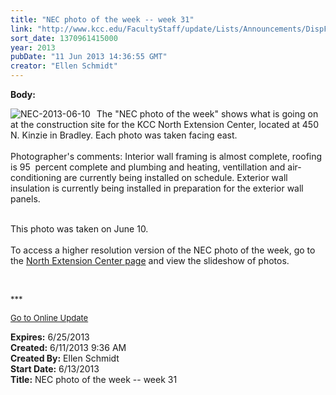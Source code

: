 ```yaml
---
title: "NEC photo of the week -- week 31"
link: "http://www.kcc.edu/FacultyStaff/update/Lists/Announcements/DispForm.aspx?ID=1140"
sort_date: 1370961415000
year: 2013
pubDate: "11 Jun 2013 14:36:55 GMT"
creator: "Ellen Schmidt"
---
```


<div><b>Body:</b> <div class="ExternalClass26CA501D04C5493DBC64D6D4460D56F8">
<div>
<div style="float:left;margin-right:6px"><img alt="NEC-2013-06-10" src="/SiteCollectionImages/NEC-2013-06-10.jpg" /></div>
<p> The &quot;NEC photo of the week&quot; shows what is going on at the construction site for the KCC North Extension Center, located at 450 N. Kinzie in Bradley. Each photo was taken facing east.<br /><br />Photographer's comments: Interior wall framing is almost complete, roofing is 95  percent complete and plumbing and heating, ventillation and air-conditioning are currently being installed on schedule. Exterior wall insulation is currently being installed in preparation for the exterior wall panels. 
<div></div>
<div> </div>
<div>This photo was taken on June 10.</div>
<div><br />To access a higher resolution version of the NEC photo of the week, go to the <a href="/Community/Collegeinfo/collegelocations/Pages/nec.aspx">North Extension Center page</a> and view the slideshow of photos. </div>
<div></div>
<div></div>
<div>
<div></div>
<div></div>
<div>
<p><font size="2"></font> </p>
<p><font size="2">***</font></p>
<p><font size="2"><a href="/FacultyStaff/update/Pages/dailyupdate.aspx">Go to Online Update</a></font></p></div></div>
<div></div></div></div></div>
<div><b>Expires:</b> 6/25/2013</div>
<div><b>Created:</b> 6/11/2013 9:36 AM</div>
<div><b>Created By:</b> Ellen Schmidt</div>
<div><b>Start Date:</b> 6/13/2013</div>
<div><b>Title:</b> NEC photo of the week -- week 31</div>

